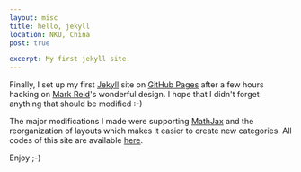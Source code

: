 ```yaml
---
layout: misc
title: hello, jekyll
location: NKU, China
post: true

excerpt: My first jekyll site.
---
```


Finally, I set up my first [Jekyll][] site on [GitHub Pages][] after a
few hours hacking on [Mark Reid][]'s wonderful design. I hope that I
didn't forget anything that should be modified :-)

[Jekyll]: https://github.com/mojombo/jekyll/
[GitHub Pages]: http://pages.github.com
[Mark Reid]: http://mark.reid.name

The major modifications I made were supporting [MathJax][] and the
reorganization of layouts which makes it easier to create new
categories. All codes of this site are available [here][].

[MathJax]: http://www.mathjax.org
[here]: https://github.com/leewings/leewings.github.com

Enjoy ;-)
